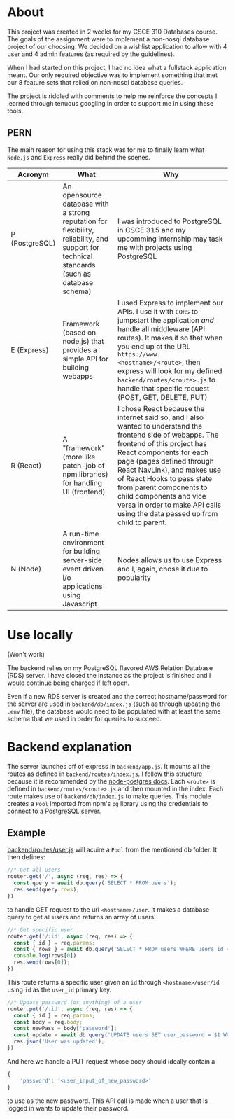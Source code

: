 # About

This project was created in 2 weeks for my CSCE 310 Databases course. 
The goals of the assignment were to implement a non-nosql database project of our choosing. We decided on a wishlist application to allow with 4 user and 4 admin features (as required by the guidelines).

When I had started on this project, I had no idea what a fullstack application meant. Our only required objective was to implement something that met our 8 feature sets that relied on non-nosql database queries. 

The project is riddled with comments to help me reinforce the concepts I learned through tenuous googling in order to support me in using these tools.

## PERN

The main reason for using this stack was for me to finally learn what `Node.js` and `Express` really did behind the scenes. 

| Acronym | What | Why |
|---------|------|-----|
|P (PostgreSQL) | An opensource database with a strong reputation for flexibility, reliability, and support for technical standards (such as database schema) | I was introduced to PostgreSQL in CSCE 315 and my upcomming internship may task me with projects using PostgreSQL |
|E (Express) | Framework (based on node.js) that provides a simple API for building webapps | I used Express to implement our APIs. I use it with `CORS` to jumpstart the application *and* handle all middleware (API routes). It makes it so that when you end up at the URL `https://www.<hostname>/<route>`, then express will look for my defined `backend/routes/<route>.js` to handle that specific request (POST, GET, DELETE, PUT) |
|R (React) | A "framework" (more like patch-job of npm libraries) for handling UI (frontend)  | I chose React because the internet said so, and I also wanted to understand the frontend side of webapps. The frontend of this project has React components for each page (pages defined through React NavLink), and makes use of React Hooks to pass state from parent components to child components and vice versa in order to make API calls using the data passed up from child to parent.  |
|N (Node) | A run-time environment for building server-side event driven i/o applications using Javascript | Nodes allows us to use Express and I, again, chose it due to popularity |

# Use locally

(Won't work)

The backend relies on my PostgreSQL flavored AWS Relation Database (RDS) server. I have closed the instance as the project is finished and I would continue being charged if left open. 

Even if a new RDS server is created and the correct hostname/password for the server are used in `backend/db/index.js` (such as through updating the `.env` file), the database would need to be populated with at least the same schema that we used in order for queries to succeed.

# Backend explanation

The server launches off of express in `backend/app.js`. It mounts all the routes as defined in `backend/routes/index.js`. I follow this structure because it is recommended by the [node-postgres docs](https://node-postgres.com/guides/project-structure). Each `<route>` is defined in `backend/routes/<route>.js` and then mounted in the index. Each route makes use of `backend/db/index.js` to make queries. This module creates a `Pool` imported from npm's `pg` library using the credentials to connect to a PostgreSQL server. 

## Example
[backend/routes/user.js](./backend/routes/user.js) will acuire a `Pool` from the mentioned db folder. It then defines:

```js
//* Get all users
router.get('/', async (req, res) => {
  const query = await db.query('SELECT * FROM users');
  res.send(query.rows);
})
```
to handle GET request to the url `<hostname>/user`. It makes a database query to get all users and returns an array of users.

```js
//* Get specific user
router.get('/:id', async (req, res) => {
  const { id } = req.params;
  const { rows } = await db.query('SELECT * FROM users WHERE users_id = $1', [id]);
  console.log(rows[0])
  res.send(rows[0]);
})
```
This route returns a specific user given an `id` through `<hostname>/user/id` using `id` as the `user_id` primary key.

```js
//* Update password (or anything) of a user
router.put('/:id', async (req, res) => {
  const { id } = req.params;
  const body = req.body;
  const newPass = body['password'];
  const update = await db.query('UPDATE users SET user_password = $1 WHERE users_id = $2', [newPass, id]);
  res.json('User was updated');
})
```

And here we handle a PUT request whose body should ideally contain a
```js
{
    'password': '<user_input_of_new_password>'
}
```

to use as the new password. This API call is made when a user that is logged in wants to update their password.




